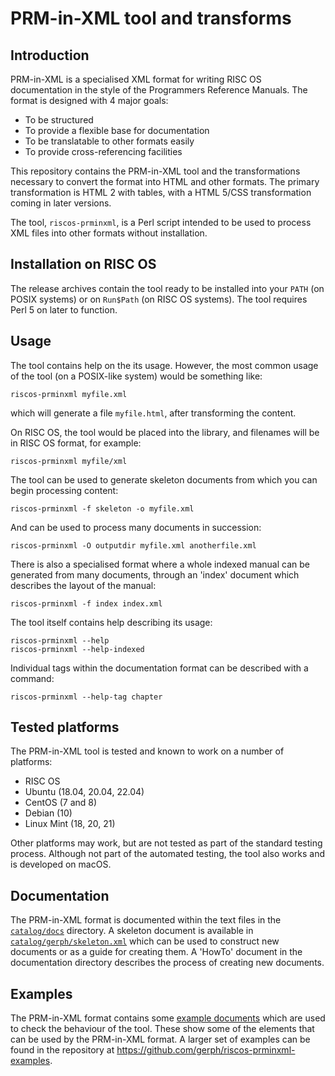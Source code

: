 # PRM-in-XML tool and transforms

## Introduction

PRM-in-XML is a specialised XML format for writing RISC OS documentation in the style
of the Programmers Reference Manuals. The format is designed with 4 major goals:

* To be structured
* To provide a flexible base for documentation
* To be translatable to other formats easily
* To provide cross-referencing facilities

This repository contains the PRM-in-XML tool and the transformations necessary to
convert the format into HTML and other formats. The primary transformation is HTML 2 with
tables, with a HTML 5/CSS transformation coming in later versions.

The tool, `riscos-prminxml`, is a Perl script intended to be used to process
XML files into other formats without installation.

## Installation on RISC OS

The release archives contain the tool ready to be installed into your `PATH` (on POSIX
systems) or on `Run$Path` (on RISC OS systems). The tool requires Perl 5 on later to
function.

## Usage

The tool contains help on the its usage. However, the most common usage of the tool
(on a POSIX-like system) would be something like:

    riscos-prminxml myfile.xml

which will generate a file `myfile.html`, after transforming the content.

On RISC OS, the tool would be placed into the library, and filenames will be in
RISC OS format, for example:

    riscos-prminxml myfile/xml

The tool can be used to generate skeleton documents from which you can begin processing
content:

    riscos-prminxml -f skeleton -o myfile.xml

And can be used to process many documents in succession:

    riscos-prminxml -O outputdir myfile.xml anotherfile.xml

There is also a specialised format where a whole indexed manual can be generated from
many documents, through an 'index' document which describes the layout of the manual:

    riscos-prminxml -f index index.xml

The tool itself contains help describing its usage:

    riscos-prminxml --help
    riscos-prminxml --help-indexed

Individual tags within the documentation format can be described with a command:

    riscos-prminxml --help-tag chapter

## Tested platforms

The PRM-in-XML tool is tested and known to work on a number of platforms:

* RISC OS
* Ubuntu (18.04, 20.04, 22.04)
* CentOS (7 and 8)
* Debian (10)
* Linux Mint (18, 20, 21)

Other platforms may work, but are not tested as part of the standard testing process.
Although not part of the automated testing, the tool also works and is developed on
macOS.

## Documentation

The PRM-in-XML format is documented within the text files in the [`catalog/docs`](catalog/docs)
directory. A skeleton document is available in [`catalog/gerph/skeleton.xml`](catalog/gerph/skeleton.xml)
which can be used to construct new documents or as a guide for creating them. A 'HowTo' document
in the documentation directory describes the process of creating new documents.

## Examples

The PRM-in-XML format contains some [example documents](examples) which are used to check the
behaviour of the tool. These show some of the elements that can be used by the PRM-in-XML
format. A larger set of examples can be found in the repository at https://github.com/gerph/riscos-prminxml-examples.

